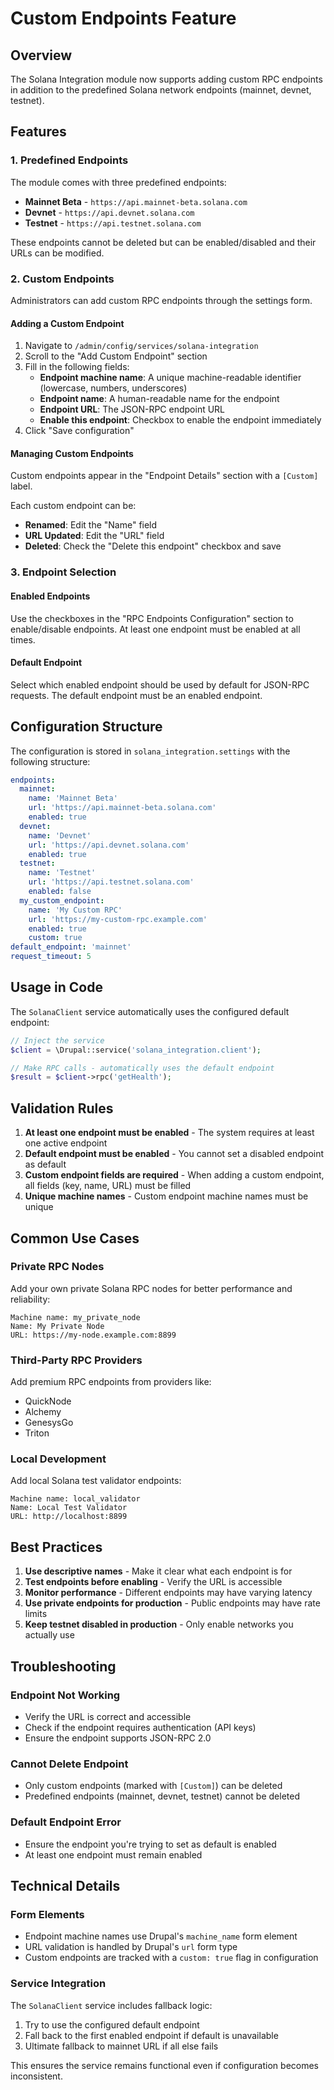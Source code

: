 # Custom Endpoints Feature

## Overview

The Solana Integration module now supports adding custom RPC endpoints in addition to the predefined Solana network endpoints (mainnet, devnet, testnet).

## Features

### 1. **Predefined Endpoints**
The module comes with three predefined endpoints:
- **Mainnet Beta** - `https://api.mainnet-beta.solana.com`
- **Devnet** - `https://api.devnet.solana.com`
- **Testnet** - `https://api.testnet.solana.com`

These endpoints cannot be deleted but can be enabled/disabled and their URLs can be modified.

### 2. **Custom Endpoints**
Administrators can add custom RPC endpoints through the settings form.

#### Adding a Custom Endpoint

1. Navigate to `/admin/config/services/solana-integration`
2. Scroll to the "Add Custom Endpoint" section
3. Fill in the following fields:
   - **Endpoint machine name**: A unique machine-readable identifier (lowercase, numbers, underscores)
   - **Endpoint name**: A human-readable name for the endpoint
   - **Endpoint URL**: The JSON-RPC endpoint URL
   - **Enable this endpoint**: Checkbox to enable the endpoint immediately
4. Click "Save configuration"

#### Managing Custom Endpoints

Custom endpoints appear in the "Endpoint Details" section with a `[Custom]` label.

Each custom endpoint can be:
- **Renamed**: Edit the "Name" field
- **URL Updated**: Edit the "URL" field
- **Deleted**: Check the "Delete this endpoint" checkbox and save

### 3. **Endpoint Selection**

#### Enabled Endpoints
Use the checkboxes in the "RPC Endpoints Configuration" section to enable/disable endpoints. At least one endpoint must be enabled at all times.

#### Default Endpoint
Select which enabled endpoint should be used by default for JSON-RPC requests. The default endpoint must be an enabled endpoint.

## Configuration Structure

The configuration is stored in `solana_integration.settings` with the following structure:

```yaml
endpoints:
  mainnet:
    name: 'Mainnet Beta'
    url: 'https://api.mainnet-beta.solana.com'
    enabled: true
  devnet:
    name: 'Devnet'
    url: 'https://api.devnet.solana.com'
    enabled: true
  testnet:
    name: 'Testnet'
    url: 'https://api.testnet.solana.com'
    enabled: false
  my_custom_endpoint:
    name: 'My Custom RPC'
    url: 'https://my-custom-rpc.example.com'
    enabled: true
    custom: true
default_endpoint: 'mainnet'
request_timeout: 5
```

## Usage in Code

The `SolanaClient` service automatically uses the configured default endpoint:

```php
// Inject the service
$client = \Drupal::service('solana_integration.client');

// Make RPC calls - automatically uses the default endpoint
$result = $client->rpc('getHealth');
```

## Validation Rules

1. **At least one endpoint must be enabled** - The system requires at least one active endpoint
2. **Default endpoint must be enabled** - You cannot set a disabled endpoint as default
3. **Custom endpoint fields are required** - When adding a custom endpoint, all fields (key, name, URL) must be filled
4. **Unique machine names** - Custom endpoint machine names must be unique

## Common Use Cases

### Private RPC Nodes
Add your own private Solana RPC nodes for better performance and reliability:

```
Machine name: my_private_node
Name: My Private Node
URL: https://my-node.example.com:8899
```

### Third-Party RPC Providers
Add premium RPC endpoints from providers like:
- QuickNode
- Alchemy
- GenesysGo
- Triton

### Local Development
Add local Solana test validator endpoints:

```
Machine name: local_validator
Name: Local Test Validator
URL: http://localhost:8899
```

## Best Practices

1. **Use descriptive names** - Make it clear what each endpoint is for
2. **Test endpoints before enabling** - Verify the URL is accessible
3. **Monitor performance** - Different endpoints may have varying latency
4. **Use private endpoints for production** - Public endpoints may have rate limits
5. **Keep testnet disabled in production** - Only enable networks you actually use

## Troubleshooting

### Endpoint Not Working
- Verify the URL is correct and accessible
- Check if the endpoint requires authentication (API keys)
- Ensure the endpoint supports JSON-RPC 2.0

### Cannot Delete Endpoint
- Only custom endpoints (marked with `[Custom]`) can be deleted
- Predefined endpoints (mainnet, devnet, testnet) cannot be deleted

### Default Endpoint Error
- Ensure the endpoint you're trying to set as default is enabled
- At least one endpoint must remain enabled

## Technical Details

### Form Elements
- Endpoint machine names use Drupal's `machine_name` form element
- URL validation is handled by Drupal's `url` form type
- Custom endpoints are tracked with a `custom: true` flag in configuration

### Service Integration
The `SolanaClient` service includes fallback logic:
1. Try to use the configured default endpoint
2. Fall back to the first enabled endpoint if default is unavailable
3. Ultimate fallback to mainnet URL if all else fails

This ensures the service remains functional even if configuration becomes inconsistent.